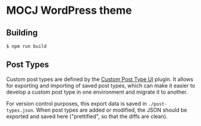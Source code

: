 # MOCJ WordPress theme

## Building

`$ npm run build`

## Post Types

Custom post types are defined by the [Custom Post Type
UI](https://wordpress.org/plugins/custom-post-type-ui/) plugin. It allows for
exporting and importing of saved post types, which can make it easier to develop
a custom post type in one environment and migrate it to another.

For version control purposes, this export data is saved in `./post-types.json`.
When post types are added or modified, the JSON should be exported and saved
here ("prettified", so that the diffs are clean).
